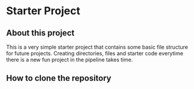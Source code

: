 # Starter Project

## About this project
This is a very simple starter project that contains some basic file structure for future projects. Creating directories, files and starter code everytime there is a new fun project in the pipeline takes time.

## How to clone the repository
